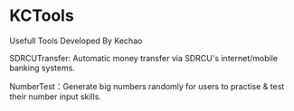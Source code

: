 # KCTools
Usefull Tools Developed By Kechao

SDRCUTransfer: Automatic money transfer via SDRCU's internet/mobile banking systems.

NumberTest：Generate big numbers randomly for users to practise & test their number input skills.
